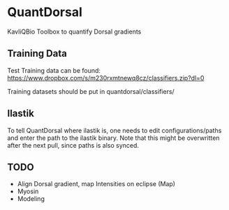 # QuantDorsal
KavliQBio Toolbox to quantify Dorsal gradients

## Training Data
Test Training data can be found:
https://www.dropbox.com/s/m230rxmtnewq8cz/classifiers.zip?dl=0

Training datasets should be put in quantdorsal/classifiers/

## Ilastik
To tell QuantDorsal where ilastik is, one needs to edit configurations/paths
and enter the path to the ilastik binary. Note that this might be overwritten after
the next pull, since paths is also synced.

## TODO

- Align Dorsal gradient, map Intensities on eclipse (Map)
- Myosin
- Modeling


